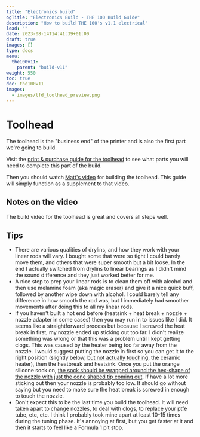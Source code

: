 ```yaml
---
title: "Electronics build"
ogTitle: "Electronics Build - THE 100 Build Guide"
description: "How to build THE 100's v1.1 electrical"
lead: ""
date: 2023-08-14T14:41:39+01:00
draft: true
images: []
type: docs
menu:
  the100v11:
    parent: "build-v11"
weight: 550
toc: true
doc: the100v11
images: 
  - images/tfd_toolhead_preview.png
---
```

# Toolhead

The toolhead is the "business end" of the printer and is also the first part we're going to build. 

Visit the <a href="/the100/1.1/printing-guide/toolhead/">print & purchase guide for the toolhead</a> to see what parts you will need to complete this part of the build. 

Then you should watch <a href="https://www.youtube.com/watch?v=fC4BB4BhjOo" target="_blank">Matt's video</a> for building the toolhead. This guide will simply function as a supplement to that video. 

## Notes on the video

The build video for the toolhead is great and covers all steps well. 

## Tips

  - There are various qualities of drylins, and how they work with your linear rods will vary. I bought some that were so tight I could barely move them, and others that were super smooth but a bit loose. In the end I actually switched from drylins to linear bearings as I didn't mind the sound difference and they just worked better for me. 
  - A nice step to prep your linear rods is to clean them off with alcohol and then use melamine foam (aka magic eraser) and give it a nice quick buff, followed by another wipe down with alcohol. I could barely tell any difference in how smooth the rod was, but I immediately had smoother movements after doing this to all my linear rods. 
  - If you haven't built a hot end before (heatsink + heat break + nozzle + nozzle adapter in some cases) then you may run in to issues like I did. It seems like a straightforward process but because I screwed the heat break in first, my nozzle ended up sticking out too far. I didn't realize something was wrong or that this was a problem until I kept getting clogs. This was caused by the heater being too far away from the nozzle. I would suggest putting the nozzle in first so you can get it to the right position (slightly below, <a href="https://ueeshop.ly200-cdn.com/u_file/UPAT/UPAT086/2205/04/products/4-e8fa.jpg" target="_blank">but not actually touching</a>, the ceramic heater), then the heatbreak and heatsink. Once you put the orange silicone sock on, <a href="https://ueeshop.ly200-cdn.com/u_file/UPAT/UPAT086/2205/04/products/5-6820.jpg">the sock should be wrapped around the hex-shape of the nozzle with just the cone shaped tip coming out</a>. If have a lot more sticking out then your nozzle is probably too low. It should go without saying but you need to make sure the heat break is screwed in enough to touch the nozzle. 
  - Don't expect this to be the last time you build the toolhead. It will need taken apart to change nozzles, to deal with clogs, to replace your ptfe tube, etc, etc. I think I probably took mine apart at least 10-15 times during the tuning phase. It's annoying at first, but you get faster at it and then it starts to feel like a Formula 1 pit stop. 